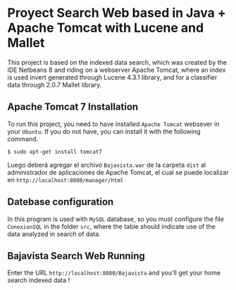 Proyect Search Web based in Java + Apache Tomcat with Lucene and Mallet
=====
This project is based on the indexed data search, which was created by the IDE Netbeans 8 and riding on a webserver Apache Tomcat, where an index is used invert generated through Lucene 4.3.1 library, and for a classifier data through 2.0.7 Mallet library.

Apache Tomcat 7 Installation
------------------
To run this project, you need to have installed `Apache Tomcat` websever in your `Ubuntu`. If you do not have, you can install it with the following command.

   	$ sudo apt-get install tomcat7
  
Luego deberá agregar el archivo `Bajavista.war` de la carpeta `dist` al administrador de aplicaciones de Apache Tomcat, el cual se puede localizar en `http://localhost:8080/manager/html`

Datebase configuration
------------------
In this program is used with `MySQL` database, so you must configure the file `ConexionSQL` in the folder `src`, where the table should indicate use of the data analyzed in search of data.

Bajavista Search Web Running
------------------
Enter the URL `http://localhost:8080/Bajavista` and you'll get your home search indexed data !
